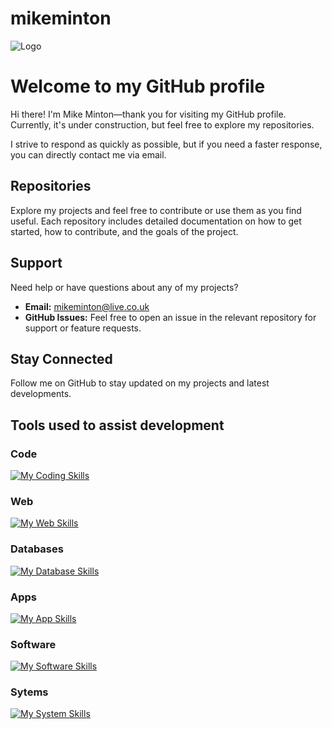
# mikeminton  

![Logo](https://mikeminton.xyz/media/github-mikemintonuk.png)

# Welcome to my GitHub profile

Hi there! I'm Mike Minton—thank you for visiting my GitHub profile. Currently, it's under construction, but feel free to explore my repositories.

I strive to respond as quickly as possible, but if you need a faster response, you can directly contact me via email.

## Repositories

Explore my projects and feel free to contribute or use them as you find useful. Each repository includes detailed documentation on how to get started, how to contribute, and the goals of the project.

## Support

Need help or have questions about any of my projects?

- **Email:** <mikeminton@live.co.uk>
- **GitHub Issues:** Feel free to open an issue in the relevant repository for support or feature requests.

## Stay Connected

Follow me on GitHub to stay updated on my projects and latest developments.

## Tools used to assist development

### Code

<a href="https://skillicons.dev" target="_blank"><img src="https://skillicons.dev/icons?i=bots,dotnet,c,cpp,cs,dart,flutter,python,codepen,java,github,git&theme=light" alt="My Coding Skills"></a>

### Web

<a href="https://skillicons.dev" target="_blank"><img src="https://skillicons.dev/icons?i=html,htmx,css,js,jquery,nodejs,ts,php,flask,postman,wordpress,bootstrap,laravel,django&theme=light" alt="My Web Skills"></a>

### Databases

<a href="https://skillicons.dev" target="_blank"><img src="https://skillicons.dev/icons?i=mysql,mongodb,postgres,sqlite,firebase&theme=light" alt="My Database Skills"></a>

### Apps

<a href = "https://skillicons.dev" target = "_blank"><img src = "https://skillicons.dev/icons?i=dotnet,dart,flutter,androidstudio,apple,materialui&theme=light" alt = "My App Skills"></a>

### Software

<a href="https://skillicons.dev" target="_blank"><img src="https://skillicons.dev/icons?i=vscode,visualstudio,androidstudio,idea,ps,ai,xd,pr,figma&theme=light" alt="My Software Skills"></a>

### Sytems

<a href = "https://skillicons.dev" target = "_blank"><img src = "https://skillicons.dev/icons?i=aws,gcp,azure,cloudflare,codepen,devto,fastapi,selenium,svg&theme=light" alt = "My System Skills"></a>
